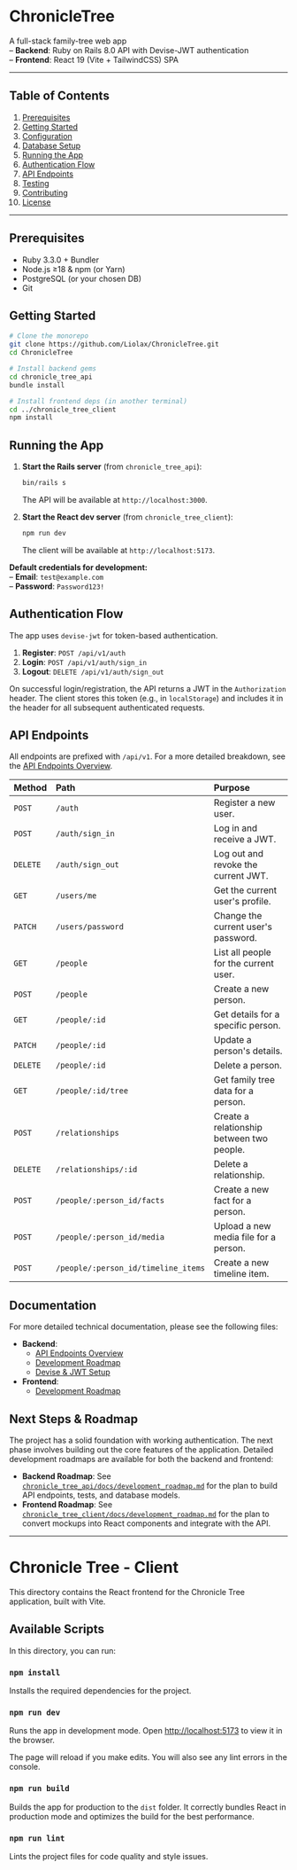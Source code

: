 # ChronicleTree

A full-stack family-tree web app  
– **Backend**: Ruby on Rails 8.0 API with Devise-JWT authentication  
– **Frontend**: React 19 (Vite + TailwindCSS) SPA

---

## Table of Contents

1. [Prerequisites](#prerequisites)  
2. [Getting Started](#getting-started)  
3. [Configuration](#configuration)  
4. [Database Setup](#database-setup)  
5. [Running the App](#running-the-app)  
6. [Authentication Flow](#authentication-flow)  
7. [API Endpoints](#api-endpoints)  
8. [Testing](#testing)  
9. [Contributing](#contributing)  
10. [License](#license)

---

## Prerequisites

- Ruby 3.3.0 + Bundler  
- Node.js ≥18 & npm (or Yarn)  
- PostgreSQL (or your chosen DB)  
- Git

## Getting Started

```bash
# Clone the monorepo
git clone https://github.com/Liolax/ChronicleTree.git
cd ChronicleTree

# Install backend gems
cd chronicle_tree_api
bundle install

# Install frontend deps (in another terminal)
cd ../chronicle_tree_client
npm install
```

## Running the App

1.  **Start the Rails server** (from `chronicle_tree_api`):
    ```bash
    bin/rails s
    ```
    The API will be available at `http://localhost:3000`.

2.  **Start the React dev server** (from `chronicle_tree_client`):
    ```bash
    npm run dev
    ```
    The client will be available at `http://localhost:5173`.

**Default credentials for development:**  
– **Email**: `test@example.com`  
– **Password**: `Password123!`

## Authentication Flow

The app uses `devise-jwt` for token-based authentication.

1.  **Register**: `POST /api/v1/auth`
2.  **Login**: `POST /api/v1/auth/sign_in`
3.  **Logout**: `DELETE /api/v1/auth/sign_out`

On successful login/registration, the API returns a JWT in the `Authorization` header. The client stores this token (e.g., in `localStorage`) and includes it in the header for all subsequent authenticated requests.

## API Endpoints

All endpoints are prefixed with `/api/v1`. For a more detailed breakdown, see the [API Endpoints Overview](./chronicle_tree_api/docs/api_endpoints_overview.md).

| Method   | Path                                  | Purpose                                      |
| :------- | :------------------------------------ | :------------------------------------------- |
| `POST`   | `/auth`                               | Register a new user.                         |
| `POST`   | `/auth/sign_in`                       | Log in and receive a JWT.                    |
| `DELETE` | `/auth/sign_out`                      | Log out and revoke the current JWT.          |
| `GET`    | `/users/me`                           | Get the current user's profile.              |
| `PATCH`  | `/users/password`                     | Change the current user's password.          |
| `GET`    | `/people`                             | List all people for the current user.        |
| `POST`   | `/people`                             | Create a new person.                         |
| `GET`    | `/people/:id`                         | Get details for a specific person.           |
| `PATCH`  | `/people/:id`                         | Update a person's details.                   |
| `DELETE` | `/people/:id`                         | Delete a person.                             |
| `GET`    | `/people/:id/tree`                    | Get family tree data for a person.           |
| `POST`   | `/relationships`                      | Create a relationship between two people.    |
| `DELETE` | `/relationships/:id`                  | Delete a relationship.                       |
| `POST`   | `/people/:person_id/facts`            | Create a new fact for a person.              |
| `POST`   | `/people/:person_id/media`            | Upload a new media file for a person.        |
| `POST`   | `/people/:person_id/timeline_items`   | Create a new timeline item.                  |

## Documentation

For more detailed technical documentation, please see the following files:

-   **Backend**:
    -   [API Endpoints Overview](./chronicle_tree_api/docs/api_endpoints_overview.md)
    -   [Development Roadmap](./chronicle_tree_api/docs/development_roadmap.md)
    -   [Devise & JWT Setup](./chronicle_tree_api/docs/devise_setup.md)
-   **Frontend**:
    -   [Development Roadmap](./chronicle_tree_client/docs/development_roadmap.md)

## Next Steps & Roadmap

The project has a solid foundation with working authentication. The next phase involves building out the core features of the application. Detailed development roadmaps are available for both the backend and frontend:

-   **Backend Roadmap**: See [`chronicle_tree_api/docs/development_roadmap.md`](./chronicle_tree_api/docs/development_roadmap.md) for the plan to build API endpoints, tests, and database models.
-   **Frontend Roadmap**: See [`chronicle_tree_client/docs/development_roadmap.md`](./chronicle_tree_client/docs/development_roadmap.md) for the plan to convert mockups into React components and integrate with the API.

---

# Chronicle Tree - Client

This directory contains the React frontend for the Chronicle Tree application, built with Vite.

## Available Scripts

In this directory, you can run:

### `npm install`

Installs the required dependencies for the project.

### `npm run dev`

Runs the app in development mode.
Open [http://localhost:5173](http://localhost:5173) to view it in the browser.

The page will reload if you make edits.
You will also see any lint errors in the console.

### `npm run build`

Builds the app for production to the `dist` folder.
It correctly bundles React in production mode and optimizes the build for the best performance.

### `npm run lint`

Lints the project files for code quality and style issues.

